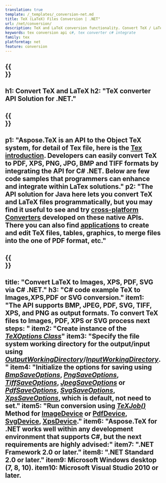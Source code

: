 ```yaml
---
translation: true
template: /_templates/_conversion-net.md
title: TeX (LaTeX) Files Conversion | .NET"
url: /net/conversion/
description: TeX and LaTeX conversion functionality. Convert TeX / LaTeX files to PDF, SVG, XPS, and image formats including PNG, JPEG, TIFF, and BMP using this .NET API solution.
keywords: tex conversion api c#, tex converter c# integrate
family: tex
platformtag: net
feature: conversion
---
```


{{<section banner>}}
---
h1: Convert TeX and LaTeX 
h2: "TeX converter API Solution for .NET."
---

{{<section overview>}}
---
p1: "Aspose.TeX is an API to the Object TeX system, for detail of Tex file, here is the [Tex introduction](https://docs.aspose.com/tex/cpp/what-is-tex/). Developers can easily convert TeX to PDF, XPS, PNG, JPG, BMP and TIFF formats by integrating the API for C# .NET. Below are few code samples that programmers can enhance and integrate within LaTex solutions."
p2: "The API solution for Java here lets you convert TeX and LaTeX files programmatically, but you may find it useful to see and try [cross-platform Converters](https://products.aspose.app/tex/conversion) developed on these native APIs. There you can also find [applications](https://products.aspose.app/tex/applications) to create and edit TeX files, tables, graphics, to merge files into the one of PDF format, etc."
---

{{<section feature1>}}
---
title: "Convert LaTeX to Images, XPS, PDF, SVG via C# .NET."
h3: "C# code example TeX to Images,XPS,PDF or SVG conversion."
item1: "The API supports BMP, JPEG, PDF, SVG, TIFF, XPS, and PNG as output formats. To convert TeX files to Images, PDF, XPS or SVG process next steps: "
item2: "Create instance of the [*TeXOptions Class*](https://reference.aspose.com/tex/net/aspose.tex/texoptions/)"
item3:  "Specify the file system working directory for the output/input using [*OutputWorkingDirectory*](https://reference.aspose.com/tex/net/aspose.tex/texoptions/outputworkingdirectory/)/[*InputWorkingDirectory*](https://reference.aspose.com/tex/net/aspose.tex/texoptions/inputworkingdirectory/)."
item4: "Initialize the options for saving using [*BmpSaveOptions*](https://reference.aspose.com/tex/net/aspose.tex.presentation.image/bmpsaveoptions/), [*PngSaveOptions*](https://reference.aspose.com/tex/net/aspose.tex.presentation.image/pngsaveoptions/), [*TiffSaveOptions*](https://reference.aspose.com/tex/net/aspose.tex.presentation.image/tiffsaveoptions/), [*JpegSaveOptions*](https://reference.aspose.com/tex/net/aspose.tex.presentation.image/jpegsaveoptions/) or [*PdfSaveOptions*](https://reference.aspose.com/tex/net/aspose.tex.presentation.pdf/pdfsaveoptions/), [*SvgSaveOptions*](https://reference.aspose.com/tex/net/aspose.tex.presentation.svg/svgsaveoptions/),  [*XpsSaveOptions*](https://reference.aspose.com/tex/net/aspose.tex.presentation.xps/xpssaveoptions/), which is default, not need to set."
item5: "Run conversion using [*TeXJob()*](https://reference.aspose.com/tex/net/aspose.tex/texjob/) Method for [ImageDevice](https://reference.aspose.com/tex/net/aspose.tex.presentation.image/imagedevice/) or [PdfDevice](https://reference.aspose.com/tex/net/aspose.tex.presentation.pdf/pdfdevice/), [SvgDevice](https://reference.aspose.com/tex/net/aspose.tex.presentation.svg/svgdevice/), [XpsDevice](https://reference.aspose.com/tex/net/aspose.tex.presentation.xps/xpsdevice/)."
item6: "Aspose.TeX for .NET works well within any development environment that supports C#, but the next requirements are highly advised:"
item7: ".NET Framework 2.0 or later."
item8: ".NET Standard 2.0 or later."
item9: Microsoft Windows desktop (7, 8, 10).
item10: Microsoft Visual Studio 2010 or later.
---
